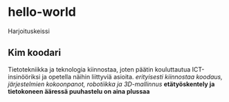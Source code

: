 # hello-world
Harjoituskeissi
## Kim koodari
Tietotekniikka ja teknologia kiinnostaa, joten päätin kouluttautua ICT-insinööriksi ja opetella näihin liittyviä asioita.
*erityisesti kiinnostaa koodaus, järjestelmien kokoonpanot, robotiikka ja 3D-mallinnus*
**etätyöskentely ja tietokoneen ääressä puuhastelu on aina plussaa**

